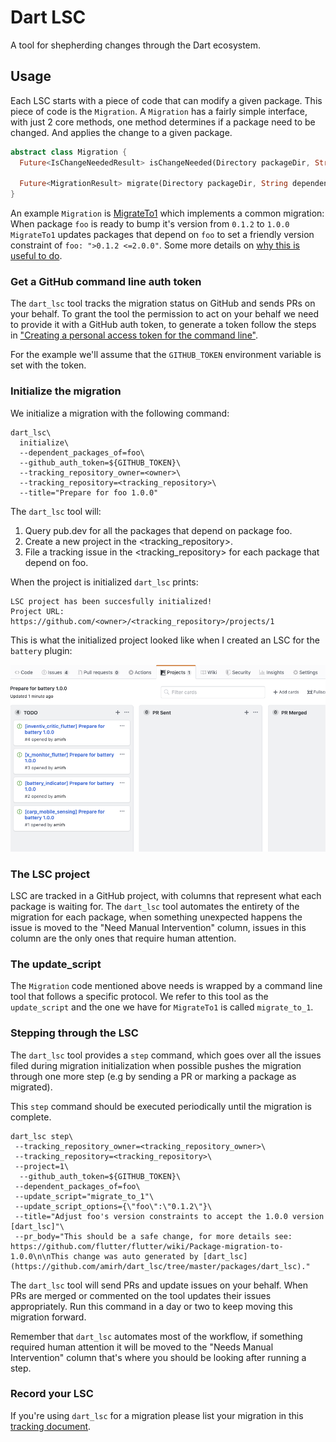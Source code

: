 # Dart LSC

A tool for shepherding changes through the Dart ecosystem.

## Usage

Each LSC starts with a piece of code that can modify a given package. This piece of code is the `Migration`.
A `Migration` has a fairly simple interface, with just 2 core methods, one method determines if a package need to be
changed. And applies the change to a given package.

```dart
abstract class Migration {
  Future<IsChangeNeededResult> isChangeNeeded(Directory packageDir, String dependencyName, String options);

  Future<MigrationResult> migrate(Directory packageDir, String dependencyName, String options);
}
```

An example `Migration` is [MigrateTo1](https://github.com/amirh/dart_lsc/blob/master/packages/migrate_to_1/lib/src/migrate_to_1.dart)
which implements a common migration: When package `foo` is ready to bump it's version from `0.1.2` to `1.0.0` `MigrateTo1`
updates packages that depend on `foo` to set a friendly version constraint of `foo: ">0.1.2 <=2.0.0"`. Some more details
on [why this is useful to do](https://github.com/flutter/flutter/wiki/Package-migration-to-1.0.0).

### Get a GitHub command line auth token
The `dart_lsc` tool tracks the migration status on GitHub and sends PRs on your behalf. To grant the tool the
permission to act on your behalf we need to provide it with a GitHub auth token, to generate a token follow the steps in
["Creating a personal access token for the command line"](https://help.github.com/articles/creating-an-access-token-for-command-line-use/).

For the example we'll assume that the `GITHUB_TOKEN` environment variable is set with the token.

### Initialize the migration
We initialize a migration with the following command:
```shell script
dart_lsc\
  initialize\
  --dependent_packages_of=foo\
  --github_auth_token=${GITHUB_TOKEN}\
  --tracking_repository_owner=<owner>\
  --tracking_repository=<tracking_repository>\
  --title="Prepare for foo 1.0.0"
```

The `dart_lsc` tool will:
 1. Query pub.dev for all the packages that depend on package foo.
 1. Create a new project in the <tracking_repository>.
 1. File a tracking issue in the <tracking_repository> for each package that depend on foo.
 
 When the project is initialized `dart_lsc` prints:
 
```
LSC project has been succesfully initialized!
Project URL: https://github.com/<owner>/<tracking_repository>/projects/1
```

This is what the initialized project looked like when I created an LSC for the `battery` plugin:

![](https://raw.githubusercontent.com/amirh/dart_lsc/master/docs/images/battery_project_initialized.png)

### The LSC project
LSC are tracked in a GitHub project, with columns that represent what each package is waiting for.
The `dart_lsc` tool automates the entirety of the migration for each package, when something unexpected happens
the issue is moved to the "Need Manual Intervention" column, issues in this column are the only ones that require
human attention.

### The update_script
The `Migration` code mentioned above needs is wrapped by a command line tool that follows a specific protocol. 
We refer to this tool as the `update_script` and the one we have for `MigrateTo1` is called `migrate_to_1`.

### Stepping through the LSC
The `dart_lsc` tool provides a `step` command, which goes over all the issues filed during migration initialization
when possible pushes the migration through one more step (e.g by sending a PR or marking a package as migrated).

This `step` command should be executed periodically until the migration is complete.

```shell script
dart_lsc step\
 --tracking_repository_owner=<tracking_repository_owner>\
 --tracking_repository=<tracking_repository>\
 --project=1\
  --github_auth_token=${GITHUB_TOKEN}\
 --dependent_packages_of=foo\
 --update_script="migrate_to_1"\
 --update_script_options={\"foo\":\"0.1.2\"}\
 --title="Adjust foo's version constraints to accept the 1.0.0 version [dart_lsc]"\
 --pr_body="This should be a safe change, for more details see: https://github.com/flutter/flutter/wiki/Package-migration-to-1.0.0\n\nThis change was auto generated by [dart_lsc](https://github.com/amirh/dart_lsc/tree/master/packages/dart_lsc)."
```


The `dart_lsc` tool will send PRs and update issues on your behalf. When PRs are merged or commented on the tool
updates their issues appropriately. Run this command in a day or two to keep moving this migration forward.

Remember that `dart_lsc` automates most of the workflow, if something required human attention it will be moved to the
"Needs Manual Intervention" column that's where you should be looking after running a step.

### Record your LSC
If you're using `dart_lsc` for a migration please list your migration in this [tracking document](https://github.com/amirh/dart_lsc/blob/master/LSC_LIST.md).
